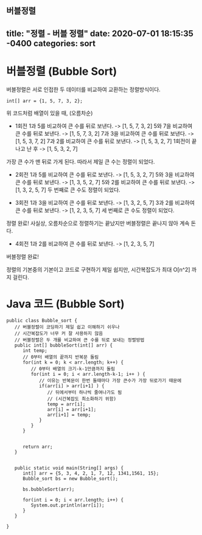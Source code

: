 버블정렬
---
title: "정렬 - 버블 정렬"
date: 2020-07-01 18:15:35 -0400
categories: sort
---

# 버블정렬 (Bubble Sort)
버블정렬은 서로 인접한 두 데이터를 비교하여 교환하는 정렬방식이다.
```
int[] arr = {1, 5, 7, 3, 2};
```
위 코드처럼 배열이 있을 때, (오름차순)
- 1회전
  1과 5를 비교하여 큰 수를 뒤로 보낸다. -> [1, 5, 7, 3, 2]
  5와 7을 비교하여 큰 수를 뒤로 보낸다. -> [1, 5, 7, 3, 2]
  7과 3을 비교하여 큰 수를 뒤로 보낸다. -> [1, 5, 3, 7, 2]
  7과 2를 비교하여 큰 수를 뒤로 보낸다. -> [1, 5, 3, 2, 7]
  1회전이 끝나고 난 후 -> [1, 5, 3, 2, 7]

가장 큰 수가 맨 뒤로 가게 된다.
따라서 제일 큰 수는 정렬이 되었다.

- 2회전
  1과 5를 비교하여 큰 수를 뒤로 보낸다. -> [1, 5, 3, 2, 7]
  5와 3을 비교하여 큰 수를 뒤로 보낸다. -> [1, 3, 5, 2, 7]
  5와 2를 비교하여 큰 수를 뒤로 보낸다. -> [1, 3, 2, 5, 7]
  두 번째로 큰 수도 정렬이 되었다.

- 3회전
  1과 3을 비교하여 큰 수를 뒤로 보낸다. -> [1, 3, 2, 5, 7]
  3과 2를 비교하여 큰 수를 뒤로 보낸다. -> [1, 2, 3, 5, 7]
  세 번째로 큰 수도 정렬이 되었다.

정렬 완료!
사실상, 오름차순으로 정렬하기는 끝났지만 버블정렬은 끝나지 않아 계속 돈다.

- 4회전
  1과 2를 비교하여 큰 수를 뒤로 보낸다. -> [1, 2, 3, 5, 7]

버블정렬 완료!

정렬의 기본중의 기본이고 코드로 구현하기 제일 쉽지만,
시간복잡도가 최대 O[n^2] 까지 걸린다.


# Java 코드 (Bubble Sort)
```
public class Bubble_sort {
   // 버블정렬이 코딩하기 제일 쉽고 이해하기 쉬우나
   // 시간복잡도가 너무 커 잘 사용하지 않음
   // 버블정렬은 두 개를 비교하여 큰 수를 뒤로 보내는 정렬방법
   public int[] bubbleSort(int[] arr) {
      int temp;
      // 0부터 배열의 끝까지 반복문 돌림
      for(int k = 0; k < arr.length; k++) {
         // 0부터 배열의 크기-k-1만큼까지 돌림
         for(int i = 0; i < arr.length-k-1; i++ ) {
            // 이유는 반복문이 한번 돌때마다 가장 큰수가 가장 뒤로가기 때문에
            if(arr[i] > arr[i+1] ) {
               // 뒤에서부터 하나씩 줄여나가도 됨
               // (시간복잡도 최소화하기 위함)
               temp = arr[i];
               arr[i] = arr[i+1];
               arr[i+1] = temp;
            }
         }
      }


      return arr;
   }


   public static void main(String[] args) {
      int[] arr = {5, 3, 4, 2, 1, 7, 12, 1341,1561, 15};
      Bubble_sort bs = new Bubble_sort();

      bs.bubbleSort(arr);

      for(int i = 0; i < arr.length; i++) {
         System.out.println(arr[i]);
      }
   }

}
```





